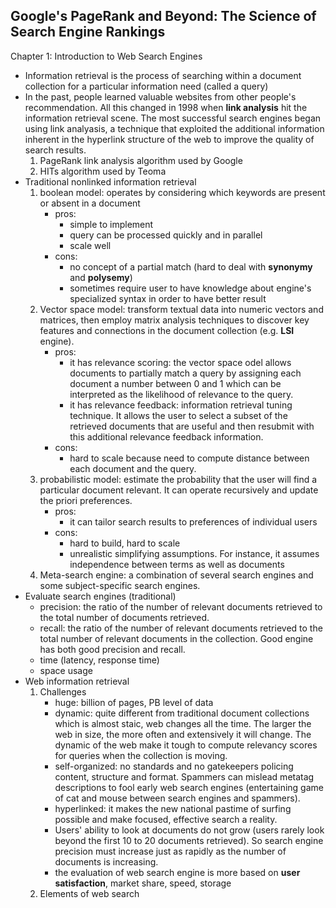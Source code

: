 ## Google's PageRank and Beyond: The Science of Search Engine Rankings
Chapter 1: Introduction to Web Search Engines
- Information retrieval is the process of searching within a document collection for a particular information need (called a query)
- In the past, people learned valuable websites from other people's recommendation. All this changed in 1998 when **link analysis** hit the information retrieval scene. The most successful search engines began using link analyasis, a technique that exploited the additional information inherent in the hyperlink structure of the web to improve the quality of search results.
    1. PageRank link analysis algorithm used by Google
    2. HITs algorithm used by Teoma
- Traditional nonlinked information retrieval
    1. boolean model: operates by considering which keywords are present or absent in a document
        - pros:
            - simple to implement
            - query can be processed quickly and in parallel
            - scale well
        - cons:
            - no concept of a partial match (hard to deal with **synonymy** and **polysemy**)
            - sometimes require user to have knowledge about engine's specialized syntax in order to have better result
     2. Vector space model: transform textual data into numeric vectors and matrices, then employ matrix analysis techniques to discover key features and connections in the document collection (e.g. **LSI** engine).
        - pros:
            - it has relevance scoring: the vector space odel allows documents to partially match a query by assigning each document a number between 0 and 1 which can be interpreted as the likelihood of relevance to the query.
            - it has relevance feedback: information retrieval tuning technique. It allows the user to select a subset of the retrieved documents that are useful and then resubmit with this additional relevance feedback information.
        - cons:
            - hard to scale because need to compute distance between each document and the query.
     3. probabilistic model: estimate the probability that the user will find a particular document relevant. It can operate recursively and update the priori preferences.
        - pros:
            - it can tailor search results to preferences of individual users
        - cons:
            - hard to build, hard to scale
            - unrealistic simplifying assumptions. For instance, it assumes independence between terms as well as documents
     4. Meta-search engine: a combination of several search engines and some subject-specific search engines.
- Evaluate search engines (traditional)
    - precision: the ratio of the number of relevant documents retrieved to the total number of documents retrieved.
    - recall: the ratio of the number of relevant documents retrieved to the total number of relevant documents in the collection. Good engine has both good precision and recall.
    - time (latency, response time)
    - space usage
- Web information retrieval
    1. Challenges
        - huge: billion of pages, PB level of data
        - dynamic: quite different from traditional document collections which is almost staic, web changes all the time. The larger the web in size, the more often and extensively it will change. The dynamic of the web make it tough to compute relevancy scores for queries when the collection is moving. 
        - self-organized: no standards and no gatekeepers policing content, structure and format. Spammers can mislead metatag descriptions to fool early web search engines (entertaining game of cat and mouse between search engines and spammers).
        - hyperlinked: it makes the new national pastime of surfing possible and make focused, effective search a reality.
        - Users' ability to look at documents do not grow (users rarely look beyond the first 10 to 20 documents retrieved). So search engine precision must increase just as rapidly as the number of documents is increasing.
        - the evaluation of web search engine is more based on **user satisfaction**, market share, speed, storage
     2. Elements of web search
        
            
